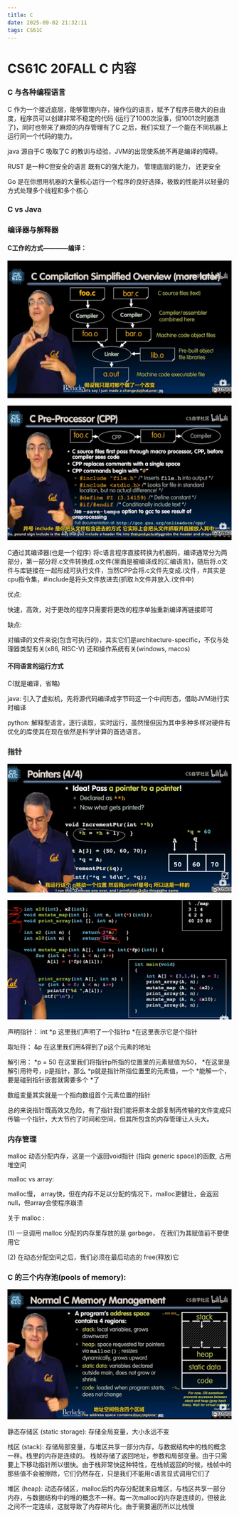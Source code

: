 ```yaml
---
title: C
date: 2025-09-02 21:32:11
tags: CS61C
---
```


# CS61C 20FALL C 内容

### C 与各种编程语言
C 作为一个接近底层，能够管理内存，操作位的语言，赋予了程序员极大的自由度，程序员可以创建非常不稳定的代码 (运行了1000次没事，但1001次时崩溃了)，同时也带来了麻烦的内存管理有了C 之后，我们实现了一个能在不同机器上运行同一个代码的能力。 

java 源自于C 吸取了C 的教训与经验，JVM的出现使系统不再是编译的障碍。

RUST 是一种C但安全的语言 既有C的强大能力， 管理底层的能力， 还更安全

Go 是在你想用机器的大量核心运行一个程序的良好选择，极致的性能并以轻量的方式处理多个线程和多个核心

### C vs Java

### 编译器与解释器

#### C工作的方式————编译：

![图(1): 编译过程的简单描述](C/CS61C(2).png)

![图(2): 加入CPP(C Pre-Processor)的编译过程](C/CS61C(3).png)



C通过其编译器(也是一个程序) 将c语言程序直接转换为机器码，编译通常分为两部分，第一部分将.c文件转换成.o文件(里面是被编译成的汇编语言)，随后将.o文件与库链接在一起形成可执行文件，当然CPP会将.c文件先变成.i文件，#其实是cpu指令集，#include是将头文件放进去(抓取.h文件并放入.i文件中)

优点:

快速，高效，对于更改的程序只需要将更改的程序单独重新编译再链接即可

缺点:

对编译的文件来说(包含可执行的)，其实它们是architecture-specific，不仅与处理器类型有关(x86, RISC-V) 还和操作系统有关(windows, macos)

#### 不同语言的运行方式

C(就是编译，省略)

java: 引入了虚拟机，先将源代码编译成字节码这一个中间形态，借助JVM进行实时编译

python: 解释型语言，逐行读取，实时运行，虽然慢但因为其中多种多样对硬件有优化的库使其在现在依然是科学计算的首选语言。


### 指针

![图(3):非常好的理解C的按值传递和解引用的小程序](C/CS61C(4).png)

![图(4):函数指针示例](C/CS61C(5).png)

声明指针： int *p 这里我们声明了一个指针p *在这里表示它是个指针

取址符： &p 在这里我们用&得到了p这个元素的地址

解引用： *p = 50 在这里我们将指针p所指的位置里的元素赋值为50， *在这里是解引用符号，p是指针，那么 *p就是指针所指位置里的元素值，一个 *能解一个，要是碰到指针嵌套就需要多个 *了

数组变量其实就是一个指向数组首个元素位置的指针

总的来说指针既高效又危险，有了指针我们能将原本全部复制再传输的文件变成只传输一个指针，大大节约了时间和空间，但其所包含的内存管理让人头大。


### 内存管理
malloc 动态分配内存，这是一个返回void指针 (指向 generic space)的函数, 占用堆空间

malloc vs array:

malloc慢， array快，但在内存不足以分配的情况下，malloc更健壮，会返回null，但array会使程序崩溃

关于 malloc :

(1) 一旦调用 malloc 分配的内存里存放的是 garbage， 在我们为其赋值前不要使用它

(2) 在动态分配空间之后，我们必须在最后动态的 free(释放)它


### C 的三个内存池(pools of memory):

![图(5):内存空间示意图](C/CS61C(1).png)

静态存储区 (static storage): 存储全局变量，大小永远不变

栈区 (stack): 存储局部变量，与堆区共享一部分内存，与数据结构中的栈的概念一样。栈里的内存是连续的。 栈帧存储了返回地址，参数和局部变量。由于只需要上下移动指针所以很快。由于栈非常快这种特性，在栈帧返回的时候，栈帧中的那些值不会被擦除，它们仍然存在，只是我们不能用c语言显式调用它们了

堆区 (heap): 动态存储区，malloc后的内存分配就来自堆区，与栈区共享一部分内存，与数据结构中的堆的概念不一样。每一次malloc的内存是连续的，但彼此之间不一定连续，这就导致了内存碎片化。由于需要遍历所以比栈慢